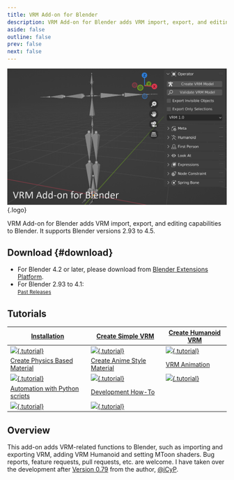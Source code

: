 ```yaml
---
title: VRM Add-on for Blender
description: VRM Add-on for Blender adds VRM import, export, and editing capabilities to Blender.
aside: false
outline: false
prev: false
next: false
---
```


![](top.png){.logo}

VRM Add-on for Blender adds VRM import, export, and editing capabilities to
Blender. It supports Blender versions 2.93 to 4.5.

## Download {#download}

- For Blender 4.2 or later, please download from
  [Blender Extensions Platform](https://extensions.blender.org/add-ons/vrm).
- For Blender 2.93 to 4.1: <DownloadLink />\
  <small>[Past Releases](https://github.com/saturday06/VRM-Addon-for-Blender/releases)</small>

## Tutorials

| [Installation](installation/)                                      | [Create Simple VRM](create-simple-vrm-from-scratch/)                         | [Create Humanoid VRM](create-humanoid-vrm-from-scratch/)                         |
| ------------------------------------------------------------------ | ---------------------------------------------------------------------------- | -------------------------------------------------------------------------------- |
| [![](/assets/images/installation.gif){.tutorial}](installation/)   | [![](/assets/images/simple.gif){.tutorial}](create-simple-vrm-from-scratch/) | [![](/assets/images/humanoid.gif){.tutorial}](create-humanoid-vrm-from-scratch/) |
| [Create Physics Based Material](material-pbr/)                     | [Create Anime Style Material](material-mtoon/)                               | [VRM Animation](animation/)                                                      |
| [![](/assets/images/material_pbr.gif){.tutorial}](material-pbr/)   | [![](/assets/images/material_mtoon.gif){.tutorial}](material-mtoon/)         | [![](/assets/images/animation.gif){.tutorial}](animation/)                       |
| [Automation with Python scripts](scripting-api/)                   | [Development How-To](development/)                                           |                                                                                  |
| [![](/assets/images/scripting_api.gif){.tutorial}](scripting-api/) | [![](/assets/images/development.gif){.tutorial}](development/)               |                                                                                  |

## Overview

This add-on adds VRM-related functions to Blender, such as importing and
exporting VRM, adding VRM Humanoid and setting MToon shaders. Bug reports,
feature requests, pull requests, etc. are welcome. I have taken over the
development after
[Version 0.79](https://github.com/iCyP/VRM_IMPORTER_for_Blender2_8/releases/tag/0.79)
from the author, [@iCyP](https://github.com/iCyP).
